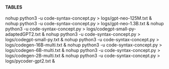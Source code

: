 #### TABLES

nohup python3 -u code-syntax-concept.py > logs/gpt-neo-125M.txt &
nohup python3 -u code-syntax-concept.py > logs/gpt-neo-1.3B.txt &
nohup python3 -u code-syntax-concept.py > logs/codegpt-small-py-adaptedGPT2.txt &
nohup python3 -u code-syntax-concept.py > logs/codegpt-small-py.txt &
nohup python3 -u code-syntax-concept.py > logs/codegen-16B-multi.txt &
nohup python3 -u code-syntax-concept.py > logs/codegen-6B-multi.txt &
nohup python3 -u code-syntax-concept.py > logs/codegen-2B-multi.txt &
nohup python3 -u code-syntax-concept.py > logs/pycoder-gpt2.txt &